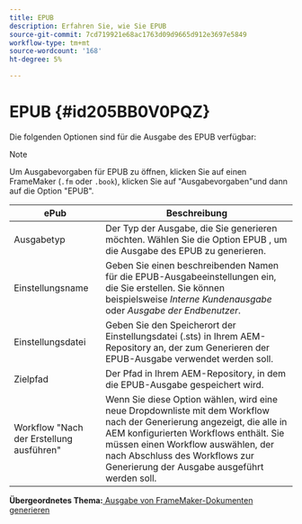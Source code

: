 ```yaml
---
title: EPUB
description: Erfahren Sie, wie Sie EPUB
source-git-commit: 7cd719921e68ac1763d09d9665d912e3697e5849
workflow-type: tm+mt
source-wordcount: '168'
ht-degree: 5%

---
```



# EPUB {#id205BB0V0PQZ}

Die folgenden Optionen sind für die Ausgabe des EPUB verfügbar:

>[!NOTE]
>
> Um Ausgabevorgaben für EPUB zu öffnen, klicken Sie auf einen FrameMaker \(`.fm` oder `.book`\), klicken Sie auf &quot;Ausgabevorgaben&quot;und dann auf die Option &quot;EPUB&quot;.

| ePub | Beschreibung |
|-----------|-----------|
| Ausgabetyp | Der Typ der Ausgabe, die Sie generieren möchten. Wählen Sie die Option EPUB , um die Ausgabe des EPUB zu generieren. |
| Einstellungsname | Geben Sie einen beschreibenden Namen für die EPUB-Ausgabeeinstellungen ein, die Sie erstellen. Sie können beispielsweise *Interne Kundenausgabe* oder *Ausgabe der Endbenutzer*. |
| Einstellungsdatei | Geben Sie den Speicherort der Einstellungsdatei \(.sts\) in Ihrem AEM-Repository an, der zum Generieren der EPUB-Ausgabe verwendet werden soll. |
| Zielpfad | Der Pfad in Ihrem AEM-Repository, in dem die EPUB-Ausgabe gespeichert wird. |
| Workflow &quot;Nach der Erstellung ausführen&quot; | Wenn Sie diese Option wählen, wird eine neue Dropdownliste mit dem Workflow nach der Generierung angezeigt, die alle in AEM konfigurierten Workflows enthält. Sie müssen einen Workflow auswählen, der nach Abschluss des Workflows zur Generierung der Ausgabe ausgeführt werden soll. |

**Übergeordnetes Thema:**[ Ausgabe von FrameMaker-Dokumenten generieren](fm-output-generatation.md)

